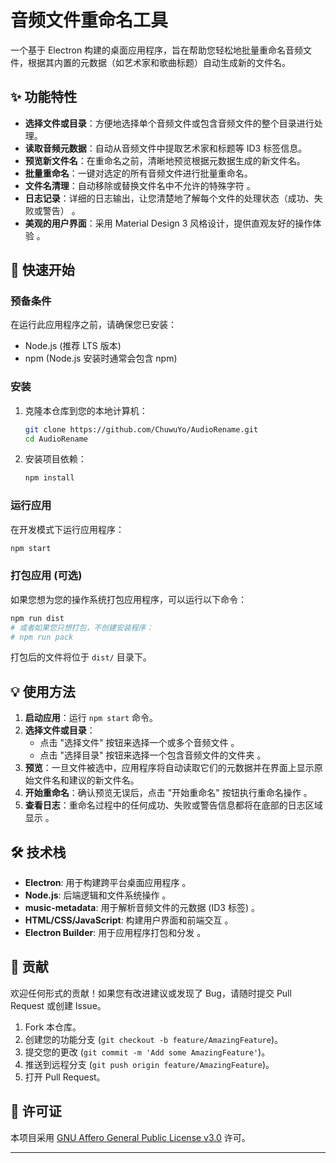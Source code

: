 # 音频文件重命名工具

一个基于 Electron 构建的桌面应用程序，旨在帮助您轻松地批量重命名音频文件，根据其内置的元数据（如艺术家和歌曲标题）自动生成新的文件名。

## ✨ 功能特性

  * **选择文件或目录**：方便地选择单个音频文件或包含音频文件的整个目录进行处理。
  * **读取音频元数据**：自动从音频文件中提取艺术家和标题等 ID3 标签信息。
  * **预览新文件名**：在重命名之前，清晰地预览根据元数据生成的新文件名。
  * **批量重命名**：一键对选定的所有音频文件进行批量重命名。
  * **文件名清理**：自动移除或替换文件名中不允许的特殊字符 。
  * **日志记录**：详细的日志输出，让您清楚地了解每个文件的处理状态（成功、失败或警告） 。
  * **美观的用户界面**：采用 Material Design 3 风格设计，提供直观友好的操作体验 。

## 🚀 快速开始

### 预备条件

在运行此应用程序之前，请确保您已安装：

  * Node.js (推荐 LTS 版本)
  * npm (Node.js 安装时通常会包含 npm)

### 安装

1.  克隆本仓库到您的本地计算机：

    ```bash
    git clone https://github.com/ChuwuYo/AudioRename.git
    cd AudioRename
    ```

2.  安装项目依赖：

    ```bash
    npm install
    ```

### 运行应用

在开发模式下运行应用程序：

```bash
npm start
```

### 打包应用 (可选)

如果您想为您的操作系统打包应用程序，可以运行以下命令：

```bash
npm run dist
# 或者如果您只想打包，不创建安装程序：
# npm run pack
```

打包后的文件将位于 `dist/` 目录下。

## 💡 使用方法

1.  **启动应用**：运行 `npm start` 命令。
2.  **选择文件或目录**：
      * 点击 "选择文件" 按钮来选择一个或多个音频文件 。
      * 点击 "选择目录" 按钮来选择一个包含音频文件的文件夹 。
3.  **预览**：一旦文件被选中，应用程序将自动读取它们的元数据并在界面上显示原始文件名和建议的新文件名。
4.  **开始重命名**：确认预览无误后，点击 "开始重命名" 按钮执行重命名操作 。
5.  **查看日志**：重命名过程中的任何成功、失败或警告信息都将在底部的日志区域显示 。

## 🛠️ 技术栈

  * **Electron**: 用于构建跨平台桌面应用程序 。
  * **Node.js**: 后端逻辑和文件系统操作 。
  * **music-metadata**: 用于解析音频文件的元数据 (ID3 标签) 。
  * **HTML/CSS/JavaScript**: 构建用户界面和前端交互 。
  * **Electron Builder**: 用于应用程序打包和分发 。

## 🤝 贡献

欢迎任何形式的贡献！如果您有改进建议或发现了 Bug，请随时提交 Pull Request 或创建 Issue。

1.  Fork 本仓库。
2.  创建您的功能分支 (`git checkout -b feature/AmazingFeature`)。
3.  提交您的更改 (`git commit -m 'Add some AmazingFeature'`)。
4.  推送到远程分支 (`git push origin feature/AmazingFeature`)。
5.  打开 Pull Request。

## 📄 许可证

本项目采用 [GNU Affero General Public License v3.0](https://www.google.com/search?q=LICENSE) 许可。

-----
